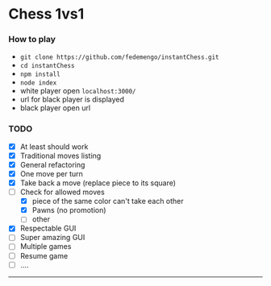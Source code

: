 # Chess 1vs1

### How to play

* `git clone https://github.com/fedemengo/instantChess.git`
* `cd instantChess`
* `npm install`
* `node index`
* white player open `localhost:3000/`
* url for black player is displayed
* black player open url

### TODO

- [x] At least should work
- [x] Traditional moves listing
- [x] General refactoring
- [x] One move per turn
- [x] Take back a move (replace piece to its square)
- [ ] Check for allowed moves
	- [x] piece of the same color can't take each other
	- [x] Pawns (no promotion)
	- [ ] other
- [x] Respectable GUI
- [ ] Super amazing GUI
- [ ] Multiple games
- [ ] Resume game
- [ ] ....

---
